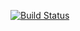 [![Build Status](https://travis-ci.org/ShawnStringfield/contacts.svg?branch=master)](https://travis-ci.org/ShawnStringfield/contacts)
